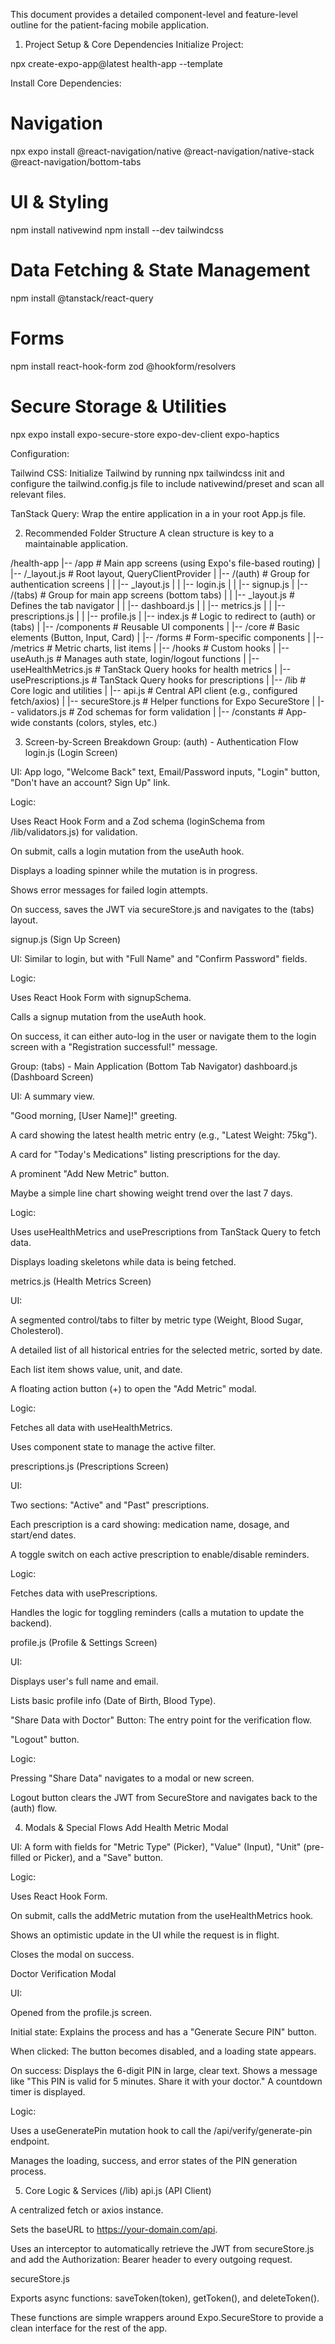 This document provides a detailed component-level and feature-level outline for the patient-facing mobile application.

1. Project Setup & Core Dependencies
Initialize Project:

npx create-expo-app@latest health-app --template

Install Core Dependencies:

# Navigation
npx expo install @react-navigation/native @react-navigation/native-stack @react-navigation/bottom-tabs

# UI & Styling
npm install nativewind
npm install --dev tailwindcss

# Data Fetching & State Management
npm install @tanstack/react-query

# Forms
npm install react-hook-form zod @hookform/resolvers

# Secure Storage & Utilities
npx expo install expo-secure-store expo-dev-client expo-haptics

Configuration:

Tailwind CSS: Initialize Tailwind by running npx tailwindcss init and configure the tailwind.config.js file to include nativewind/preset and scan all relevant files.

TanStack Query: Wrap the entire application in a <QueryClientProvider> in your root App.js file.

2. Recommended Folder Structure
A clean structure is key to a maintainable application.

/health-app
|-- /app                        # Main app screens (using Expo's file-based routing)
|   |-- /_layout.js             # Root layout, QueryClientProvider
|   |-- /(auth)                 # Group for authentication screens
|   |   |-- _layout.js
|   |   |-- login.js
|   |   |-- signup.js
|   |-- /(tabs)                 # Group for main app screens (bottom tabs)
|   |   |-- _layout.js          # Defines the tab navigator
|   |   |-- dashboard.js
|   |   |-- metrics.js
|   |   |-- prescriptions.js
|   |   |-- profile.js
|   |-- index.js                # Logic to redirect to (auth) or (tabs)
|
|-- /components                 # Reusable UI components
|   |-- /core                   # Basic elements (Button, Input, Card)
|   |-- /forms                  # Form-specific components
|   |-- /metrics                # Metric charts, list items
|
|-- /hooks                      # Custom hooks
|   |-- useAuth.js              # Manages auth state, login/logout functions
|   |-- useHealthMetrics.js     # TanStack Query hooks for health metrics
|   |-- usePrescriptions.js     # TanStack Query hooks for prescriptions
|
|-- /lib                        # Core logic and utilities
|   |-- api.js                  # Central API client (e.g., configured fetch/axios)
|   |-- secureStore.js          # Helper functions for Expo SecureStore
|   |-- validators.js           # Zod schemas for form validation
|
|-- /constants                  # App-wide constants (colors, styles, etc.)

3. Screen-by-Screen Breakdown
Group: (auth) - Authentication Flow
login.js (Login Screen)

UI: App logo, "Welcome Back" text, Email/Password inputs, "Login" button, "Don't have an account? Sign Up" link.

Logic:

Uses React Hook Form and a Zod schema (loginSchema from /lib/validators.js) for validation.

On submit, calls a login mutation from the useAuth hook.

Displays a loading spinner while the mutation is in progress.

Shows error messages for failed login attempts.

On success, saves the JWT via secureStore.js and navigates to the (tabs) layout.

signup.js (Sign Up Screen)

UI: Similar to login, but with "Full Name" and "Confirm Password" fields.

Logic:

Uses React Hook Form with signupSchema.

Calls a signup mutation from the useAuth hook.

On success, it can either auto-log in the user or navigate them to the login screen with a "Registration successful!" message.

Group: (tabs) - Main Application (Bottom Tab Navigator)
dashboard.js (Dashboard Screen)

UI: A summary view.

"Good morning, [User Name]!" greeting.

A card showing the latest health metric entry (e.g., "Latest Weight: 75kg").

A card for "Today's Medications" listing prescriptions for the day.

A prominent "Add New Metric" button.

Maybe a simple line chart showing weight trend over the last 7 days.

Logic:

Uses useHealthMetrics and usePrescriptions from TanStack Query to fetch data.

Displays loading skeletons while data is being fetched.

metrics.js (Health Metrics Screen)

UI:

A segmented control/tabs to filter by metric type (Weight, Blood Sugar, Cholesterol).

A detailed list of all historical entries for the selected metric, sorted by date.

Each list item shows value, unit, and date.

A floating action button (+) to open the "Add Metric" modal.

Logic:

Fetches all data with useHealthMetrics.

Uses component state to manage the active filter.

prescriptions.js (Prescriptions Screen)

UI:

Two sections: "Active" and "Past" prescriptions.

Each prescription is a card showing: medication name, dosage, and start/end dates.

A toggle switch on each active prescription to enable/disable reminders.

Logic:

Fetches data with usePrescriptions.

Handles the logic for toggling reminders (calls a mutation to update the backend).

profile.js (Profile & Settings Screen)

UI:

Displays user's full name and email.

Lists basic profile info (Date of Birth, Blood Type).

"Share Data with Doctor" Button: The entry point for the verification flow.

"Logout" button.

Logic:

Pressing "Share Data" navigates to a modal or new screen.

Logout button clears the JWT from SecureStore and navigates back to the (auth) flow.

4. Modals & Special Flows
Add Health Metric Modal

UI: A form with fields for "Metric Type" (Picker), "Value" (Input), "Unit" (pre-filled or Picker), and a "Save" button.

Logic:

Uses React Hook Form.

On submit, calls the addMetric mutation from the useHealthMetrics hook.

Shows an optimistic update in the UI while the request is in flight.

Closes the modal on success.

Doctor Verification Modal

UI:

Opened from the profile.js screen.

Initial state: Explains the process and has a "Generate Secure PIN" button.

When clicked: The button becomes disabled, and a loading state appears.

On success: Displays the 6-digit PIN in large, clear text. Shows a message like "This PIN is valid for 5 minutes. Share it with your doctor." A countdown timer is displayed.

Logic:

Uses a useGeneratePin mutation hook to call the /api/verify/generate-pin endpoint.

Manages the loading, success, and error states of the PIN generation process.

5. Core Logic & Services (/lib)
api.js (API Client)

A centralized fetch or axios instance.

Sets the baseURL to https://your-domain.com/api.

Uses an interceptor to automatically retrieve the JWT from secureStore.js and add the Authorization: Bearer <token> header to every outgoing request.

secureStore.js

Exports async functions: saveToken(token), getToken(), and deleteToken().

These functions are simple wrappers around Expo.SecureStore to provide a clean interface for the rest of the app.